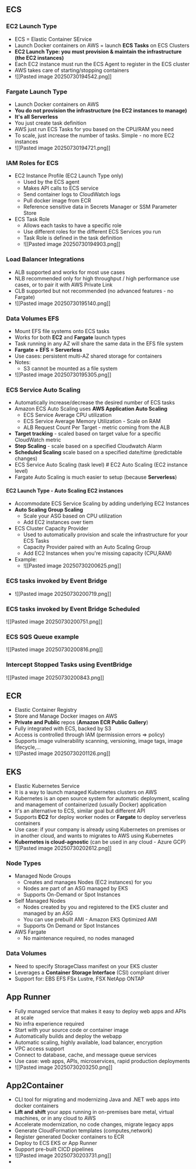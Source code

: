 
## ECS
### EC2 Launch Type
- ECS = Elastic Container SErvice
- Launch Docker containers on AWS = launch **ECS Tasks** on ECS Clusters
- **EC2 Launch Type: you must provision & maintain the infrastructure (the EC2 instances)**
- Each EC2 instance must run the ECS Agent to register in the ECS cluster
- AWS takes care of starting/stopping containers
- ![[Pasted image 20250730194542.png]]

### Fargate Launch Type 
- Launch Docker containers on AWS
- **You do not provision the infrastructure (no EC2 instances to manage)**
- **It's all Serverless**
- You just create task definition
- AWS just run ECS Tasks for you based on the CPU/RAM you need
- To scale, just increase the number of tasks. Simple - no more EC2 instances
- ![[Pasted image 20250730194721.png]]

### IAM Roles for ECS
- EC2 Instance Profile (EC2 Launch Type only)
	- Used by the ECS agent
	- Makes API calls to ECS service
	- Send container logs to CloudWatch logs
	- Pull docker image from ECR
	- Reference sensitive data in Secrets Manager or SSM Parameter Store
- ECS Task Role
	- Allows each tasks to have a specific role
	- Use different roles for the different ECS Services you run
	- Task Role is defined in the task definition
	- ![[Pasted image 20250730194903.png]]

### Load Balancer Integrations
- ALB supported and works for most use cases
- NLB recommended only for high throughput / high performance use cases, or to pair it with AWS Private Link
- CLB supported but not recommended (no advanced features - no Fargate)
- ![[Pasted image 20250730195140.png]]

### Data Volumes EFS
- Mount EFS file systems onto ECS tasks
- Works for both **EC2** and **Fargate** launch types
- Task running in any AZ will share the same data in the EFS file system
- **Fargate + EFS = Serverless**
- Use cases: persistent multi-AZ shared storage for containers
- Notes:
	-  S3 cannot be mounted as a file system
- ![[Pasted image 20250730195305.png]]

### ECS Service Auto Scaling
- Automatically increase/decrease the desired number of ECS tasks
- Amazon ECS Auto Scaling uses **AWS Application Auto Scaling**
	- ECS Service Average CPU utilization
	- ECS Service Average Memory Utilization - Scale on RAM
	- ALB Request Count Per Target - metric coming from the ALB
- **Target tracking** - scaled based on target value for a specific CloudWatch metric
- **Step Scaling** - scale based on a specified Cloudwatch Alarm
- **Scheduled Scaling** scale based on a specified date/time (predictable changes)
- ECS Service Auto Scaling (task level) # EC2 Auto Scaling (EC2 instance level)
- Fargate Auto Scaling is much easier to setup (because **Serverless**)

#### EC2 Launch Type - Auto Scaling EC2 instances
- Accommodate ECS Service Scaling by adding underlying EC2 Instances
- **Auto Scaling Group Scaling**
	- Scale your ASG based on CPU utilization
	- Add EC2 instances over tiem
- ECS Cluster Capacity Provider
	- Used to automatically provision and scale the infrastructure for your ECS Tasks
	- Capacity Provider paired with an Auto Scaling Group
	- Add EC2 Instances when you're missing capacity (CPU,RAM)
- Example:
	- ![[Pasted image 20250730200625.png]]

### ECS tasks invoked by Event Bridge
- ![[Pasted image 20250730200719.png]]

### ECS tasks invoked by Event Bridge Scheduled
![[Pasted image 20250730200751.png]]
### ECS SQS Queue example
![[Pasted image 20250730200816.png]]
### Intercept Stopped Tasks using EventBridge
![[Pasted image 20250730200843.png]]


## ECR
- Elastic Container Registry
- Store and Manage Docker images on AWS
- **Private and Public** repos (**Amazon ECR Public Gallery**)
- Fully integrated with ECS, backed by S3
- Access is controlled through IAM (permission errors => policy)
- Supports image vulnerability scanning, versioning, image tags, image lifecycle,...
- ![[Pasted image 20250730201126.png]]

## EKS
- Elastic Kubernetes Service
- It is a way to launch managed Kubernetes clusters on AWS
- Kubernetes is an open source system for automatic deployment, scaling and management of containerized (usually Docker) application
- It's an alternative to ECS, similar goal but different API
- Supports **EC2** for deploy worker nodes or **Fargate** to deploy serverless containers
- Use case: if your company is already using Kubernetes on premises or in another cloud, and wants to migrates to AWS using Kubernetes
- **Kubernetes is cloud-agnostic** (can be used in any cloud - Azure GCP)
- ![[Pasted image 20250730202612.png]]

### Node Types
- Managed Node Groups
	- Creates and manages Nodes (EC2 instances) for you
	- Nodes are part of an ASG managed by EKS
	- Supports On-Demand or Spot Instances
- Self Managed Nodes
	- Nodes created by you and registered to the EKS cluster and managed by an ASG
	- You can use prebuilt AMI - Amazon EKS Optimized AMI
	- Supports On Demand or Spot Instances
- AWS Fargate
	- No maintenance required, no nodes managed

### Data Volumes
- Need to specify StorageClass manifest on your EKS cluster
- Leverages a **Container Storage Interface** (CSI) compliant driver
- Support for: EBS EFS FSx Lustre, FSX NetApp ONTAP

## App Runner
- Fully managed service that makes it easy to deploy web apps and APIs at scale
- No infra experience required
- Start with your source code or container image
- Automatically builds and deploy the webapp
- Automatic scaling, highly available, load balancer, encryption
- VPC access support
- Connect to database, cache, and message queue services
- Use case: web apps, APIs, microservices, rapid production deployments
- ![[Pasted image 20250730203250.png]]

## App2Container
- CLI tool for migrating and modernizing Java and .NET web apps into docker containers
- **Lift and shift** your apps running in on-premises bare metal, virtual machines, or in any cloud to AWS
- Accelerate modernization, no code changes, migrate legacy apps
- Generate CloudFormation templates (computes,network)
- Register generated Docker containers to ECR
- Deploy to ECS EKS or App Runner
- Support pre-built CICD pipelines
- ![[Pasted image 20250730203731.png]]
- 